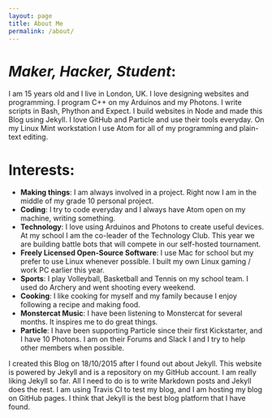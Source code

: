 ```yaml
---
layout: page
title: About Me
permalink: /about/
---
```

# *Maker, Hacker, Student*:
I am 15 years old and I live in London, UK.  I love designing websites and programming.  I program C++ on my Arduinos and my Photons.  I write scripts in Bash, Phython and Expect.  I build websites in Node and made this Blog using Jekyll.  I love GitHub and Particle and use their tools everyday.  On my Linux Mint workstation I use Atom for all of my programming and plain-text editing.

# Interests:
* **Making things**: I am always involved in a project.  Right now I am in the middle of my grade 10 personal project.
* **Coding**: I try to code everyday and I always have Atom open on my machine, writing something.
* **Technology**: I love using Arduinos and Photons to create useful devices.  At my school I am the co-leader of the Technology Club.  This year we are building battle bots that will compete in our self-hosted tournament.
* **Freely Licensed Open-Source Software**: I use Mac for school but my prefer to use Linux whenever possible.  I built my own Linux gaming / work PC earlier this year.
* **Sports**: I play Volleyball, Basketball and Tennis on my school team.  I used do Archery and went shooting every weekend.
* **Cooking**: I like cooking for myself and my family because I enjoy following a recipe and making food.
* **Monstercat Music**: I have been listening to Monstercat for several months.  It inspires me to do great things.
* **Particle**: I have been supporting Particle since their first Kickstarter, and I have 10 Photons.  I am on their Forums and Slack I and I try to help other members when possible.

I created this Blog on 18/10/2015 after I found out about Jekyll.  This website is powered by Jekyll and is a repository on my GitHub account.  I am really liking Jekyll so far.  All I need to do is to write Markdown posts and Jekyll does the rest.  I am using Travis CI to test my blog, and I am hosting my blog on GitHub pages.  I think that Jekyll is the best blog platform that I have found.
